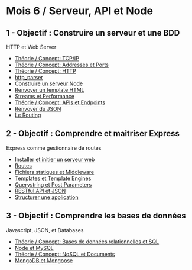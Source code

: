 # Mois 6 / Serveur, API et Node
## 1 - Objectif : Construire un serveur et une BDD
HTTP et Web Server
* [Théorie / Concept: TCP/IP]()
* [Théorie / Concept: Addresses et Ports]()
* [Théorie / Concept: HTTP]()
* [http_parser]()
* [Construire un serveur Node]()
* [Renvoyer un template HTML]()
* [Streams et Performance]()
* [Théorie / Concept: APIs et Endpoints]()
* [Renvoyer du JSON]()
* [Le Routing]()

## 2 - Objectif : Comprendre et maitriser Express
Express comme gestionnaire de routes
* [Installer et initier un serveur web]()
* [Routes]()
* [Fichiers statiques et Middleware]()
* [Templates et Template Engines]()
* [Querystring et Post Parameters]()
* [RESTful API et JSON]()
* [Structurer une application]()

## 3 - Objectif : Comprendre les bases de données
Javascript, JSON, et Databases
* [Théorie / Concept: Bases de données relationnelles et SQL]()
* [Node et MySQL]()
* [Théorie / Concept: NoSQL et Documents]()
* [MongoDB et Mongoose]()
